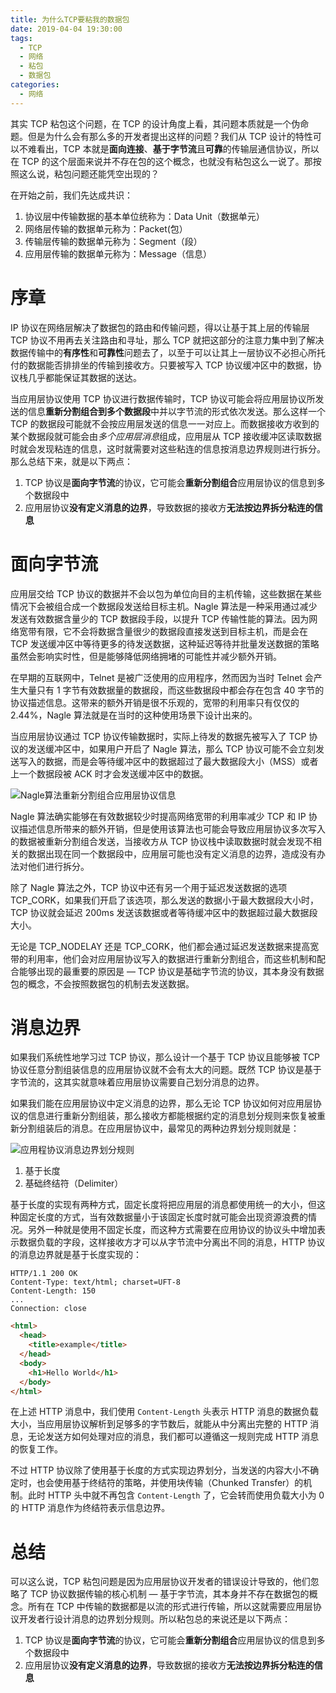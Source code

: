 ```yaml
---
title: 为什么TCP要粘我的数据包
date: 2019-04-04 19:30:00
tags:
  - TCP
  - 网络
  - 粘包
  - 数据包
categories:
  - 网络
---
```


其实 TCP 粘包这个问题，在 TCP 的设计角度上看，其问题本质就是一个伪命题。但是为什么会有那么多的开发者提出这样的问题？我们从 TCP 设计的特性可以不难看出，TCP 本就是**面向连接**、**基于字节流**且**可靠**的传输层通信协议，所以在 TCP 的这个层面来说并不存在包的这个概念，也就没有粘包这么一说了。那按照这么说，粘包问题还能凭空出现的？

在开始之前，我们先达成共识：

1. 协议层中传输数据的基本单位统称为：Data Unit（数据单元）
2. 网络层传输的数据单元称为：Packet(包）
3. 传输层传输的数据单元称为：Segment（段）
4. 应用层传输的数据单元称为：Message（信息）

<!--more-->

# 序章

IP 协议在网络层解决了数据包的路由和传输问题，得以让基于其上层的传输层 TCP 协议不用再去关注路由和寻址，那么 TCP 就把这部分的注意力集中到了解决数据传输中的**有序性**和**可靠性**问题去了，以至于可以让其上一层协议不必担心所托付的数据能否排排坐的传输到接收方。只要被写入 TCP 协议缓冲区中的数据，协议栈几乎都能保证其数据的送达。

当应用层协议使用 TCP 协议进行数据传输时，TCP 协议可能会将应用层协议所发送的信息**重新分割组合到多个数据段**中并以字节流的形式依次发送。那么这样一个 TCP 的数据段可能就不会按应用层发送的信息一一对应上。而数据接收方收到的某个数据段就可能会由*多个应用层消息*组成，应用层从 TCP 接收缓冲区读取数据时就会发现粘连的信息，这时就需要对这些粘连的信息按消息边界规则进行拆分。那么总结下来，就是以下两点：

1. TCP 协议是**面向字节流**的协议，它可能会**重新分割组合**应用层协议的信息到多个数据段中
2. 应用层协议**没有定义消息的边界**，导致数据的接收方**无法按边界拆分粘连的信息**

# 面向字节流

应用层交给 TCP 协议的数据并不会以包为单位向目的主机传输，这些数据在某些情况下会被组合成一个数据段发送给目标主机。Nagle 算法是一种采用通过减少发送有效数据含量少的 TCP 数据段手段，以提升 TCP 传输性能的算法。因为网络宽带有限，它不会将数据含量很少的数据段直接发送到目标主机，而是会在 TCP 发送缓冲区中等待更多的待发送数据，这种延迟等待并批量发送数据的策略虽然会影响实时性，但是能够降低网络拥堵的可能性并减少额外开销。

在早期的互联网中，Telnet 是被广泛使用的应用程序，然而因为当时 Telnet 会产生大量只有 1 字节有效数据量的数据段，而这些数据段中都会存在包含 40 字节的协议描述信息。这带来的额外开销是很不乐观的，宽带的利用率只有仅仅的 2.44%，Nagle 算法就是在当时的这种使用场景下设计出来的。

当应用层协议通过 TCP 协议传输数据时，实际上待发的数据先被写入了 TCP 协议的发送缓冲区中，如果用户开启了 Nagle 算法，那么 TCP 协议可能不会立刻发送写入的数据，而是会等待缓冲区中的数据超过了最大数据段大小（MSS）或者上一个数据段被 ACK 时才会发送缓冲区中的数据。

![Nagle算法重新分割组合应用层协议信息](https://cdn.jsdelivr.net/gh/aaronlam/imghosting/20201030172902.png)

Nagle 算法确实能够在有效数据较少时提高网络宽带的利用率减少 TCP 和 IP 协议描述信息所带来的额外开销，但是使用该算法也可能会导致应用层协议多次写入的数据被重新分割组合发送，当接收方从 TCP 协议栈中读取数据时就会发现不相关的数据出现在同一个数据段中，应用层可能也没有定义消息的边界，造成没有办法对他们进行拆分。

除了 Nagle 算法之外，TCP 协议中还有另一个用于延迟发送数据的选项 TCP_CORK，如果我们开启了该选项，那么发送的数据小于最大数据段大小时，TCP 协议就会延迟 200ms 发送该数据或者等待缓冲区中的数据超过最大数据段大小。

无论是 TCP_NODELAY 还是 TCP_CORK，他们都会通过延迟发送数据来提高宽带的利用率，他们会对应用层协议写入的数据进行重新分割组合，而这些机制和配合能够出现的最重要的原因是 — TCP 协议是基础字节流的协议，其本身没有数据包的概念，不会按照数据包的机制去发送数据。

# 消息边界

如果我们系统性地学习过 TCP 协议，那么设计一个基于 TCP 协议且能够被 TCP 协议任意分割组装信息的应用层协议就不会有太大的问题。既然 TCP 协议是基于字节流的，这其实就意味着应用层协议需要自己划分消息的边界。

如果我们能在应用层协议中定义消息的边界，那么无论 TCP 协议如何对应用层协议的信息进行重新分割组装，那么接收方都能根据约定的消息划分规则来恢复被重新分割组装后的消息。在应用层协议中，最常见的两种边界划分规则就是：

![应用程协议消息边界划分规则](https://cdn.jsdelivr.net/gh/aaronlam/imghosting/20201030195935.png)

1. 基于长度
2. 基础终结符（Delimiter）

基于长度的实现有两种方式，固定长度将把应用层的消息都使用统一的大小，但这种固定长度的方式，当有效数据量小于该固定长度时就可能会出现资源浪费的情况。另外一种就是使用不固定长度，而这种方式需要在应用协议的协议头中增加表示数据负载的字段，这样接收方才可以从字节流中分离出不同的消息，HTTP 协议的消息边界就是基于长度实现的：

```
HTTP/1.1 200 OK
Content-Type: text/html; charset=UFT-8
Content-Length: 150
...
Connection: close
```

```html
<html>
  <head>
    <title>example</title>
  </head>
  <body>
    <h1>Hello World</h1>
  </body>
</html>
```

在上述 HTTP 消息中，我们使用 `Content-Length` 头表示 HTTP 消息的数据负载大小，当应用层协议解析到足够多的字节数后，就能从中分离出完整的 HTTP 消息，无论发送方如何处理对应的消息，我们都可以遵循这一规则完成 HTTP 消息的恢复工作。

不过 HTTP 协议除了使用基于长度的方式实现边界划分，当发送的内容大小不确定时，也会使用基于终结符的策略，并使用块传输（Chunked Transfer）的机制。此时 HTTP 头中就不再包含 `Content-Length` 了，它会转而使用负载大小为 0 的 HTTP 消息作为终结符表示信息边界。

# 总结

可以这么说，TCP 粘包问题是因为应用层协议开发者的错误设计导致的，他们忽略了 TCP 协议数据传输的核心机制 — 基于字节流，其本身并不存在数据包的概念。所有在 TCP 中传输的数据都是以流的形式进行传输，所以这就需要应用层协议开发者行设计消息的边界划分规则。所以粘包总的来说还是以下两点：

1. TCP 协议是**面向字节流**的协议，它可能会**重新分割组合**应用层协议的信息到多个数据段中
2. 应用层协议**没有定义消息的边界**，导致数据的接收方**无法按边界拆分粘连的信息**
